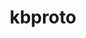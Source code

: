 ---
title: "kbproto"
layout: cache
categories: [package, v0.18]
meta: {"versions": ["1.0.7"], "compilers": ["gcc@7.5.0"]}
spec_files: 
 - spec-0.json
spec_names:
 - 'kbproto@1.0.7%gcc@7.5.0 arch=linux-ubuntu18.04-x86_64 ^pkgconf@1.8.0%gcc@7.5.0 arch=linux-ubuntu18.04-x86_64 ^util-macros@1.19.3%gcc@7.5.0 arch=linux-ubuntu18.04-x86_64'
---